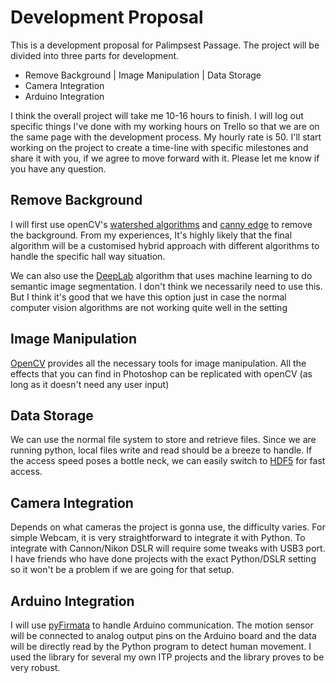 # Development Proposal
This is a development proposal for Palimpsest Passage. The project will
be divided into three parts for development.
- Remove Background | Image Manipulation | Data Storage
- Camera Integration
- Arduino Integration

I think the overall project will take me 10-16 hours to finish. I will log out specific things I've done with
my working hours on Trello so that we are on the same page with the development process. My hourly rate is 50.
I'll start working on the project to create a time-line with specific milestones and share it with you, if we agree to move forward with it.
Please let me know if you have any question.

## Remove Background
I will first use openCV's [watershed algorithms](https://en.wikipedia.org/wiki/Watershed_(image_processing))
and [canny edge](https://en.wikipedia.org/wiki/Canny_edge_detector) to remove the background.
From my experiences, It's highly likely that the final algorithm will be a customised hybrid approach with
different algorithms to handle the specific hall way situation.

We can also use the [DeepLab](https://colab.research.google.com/github/tensorflow/models/blob/master/research/deeplab/deeplab_demo.ipynb) algorithm that uses machine learning to do semantic image segmentation. I don't think we
necessarily need to use this. But I think it's good that we have this option just in case the normal computer vision
algorithms are not working quite well in the setting

## Image Manipulation
[OpenCV](https://opencv.org/) provides all the necessary tools for image manipulation.
All the effects that you can find in Photoshop can be replicated with openCV (as long as it doesn't need any user input)

## Data Storage
We can use the normal file system to store and retrieve files. Since we are running python,
local files write and read should be a breeze to handle. If the access speed poses a bottle neck, we can
easily switch to [HDF5](https://www.hdfgroup.org/solutions/hdf5/) for fast access.

## Camera Integration
Depends on what cameras the project is gonna use, the difficulty varies. For simple Webcam, it is very straightforward to integrate it with Python. To integrate with Cannon/Nikon DSLR will require some
tweaks with USB3 port. I have friends who have done projects with the exact Python/DSLR setting so it won't be a problem if we are going for that setup.

## Arduino Integration
I will use [pyFirmata](https://pypi.org/project/pyFirmata/) to handle Arduino communication. The motion sensor will be connected to analog output pins on the Arduino board and the data will be directly read by the Python program to detect human movement. I used the library for several my
own ITP projects and the library proves to be very robust.
